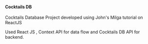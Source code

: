 #### Cocktails DB 


Cocktails Database Project developed using John's Milga tutorial on ReactJS

Used React JS , Context API for data flow and Cocktails DB API for backend.
